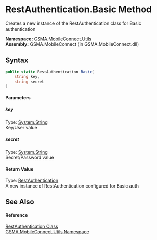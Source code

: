 RestAuthentication.Basic Method
===============================
Creates a new instance of the RestAuthentication class for Basic authentication

**Namespace:** [GSMA.MobileConnect.Utils][1]  
**Assembly:** GSMA.MobileConnect (in GSMA.MobileConnect.dll)

Syntax
------

```csharp
public static RestAuthentication Basic(
	string key,
	string secret
)
```

#### Parameters

##### *key*
Type: [System.String][2]  
Key/User value

##### *secret*
Type: [System.String][2]  
Secret/Password value

#### Return Value
Type: [RestAuthentication][3]  
A new instance of RestAuthentication configured for Basic auth

See Also
--------

#### Reference
[RestAuthentication Class][3]  
[GSMA.MobileConnect.Utils Namespace][1]  

[1]: ../README.md
[2]: http://msdn.microsoft.com/en-us/library/s1wwdcbf
[3]: README.md
[4]: ../../_icons/Help.png